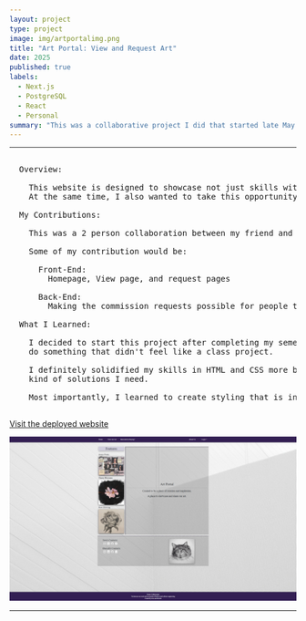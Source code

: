 ```yaml
---
layout: project
type: project
image: img/artportalimg.png
title: "Art Portal: View and Request Art"
date: 2025
published: true
labels:
  - Next.js
  - PostgreSQL
  - React
  - Personal
summary: "This was a collaborative project I did that started late May of 2025. This is an ongoing project that I plan to keep working on over time."
---
```


<hr>

<pre>
  
  Overview:
  
    This website is designed to showcase not just skills with web development, but also my skills in my hobby, which is art. 
    At the same time, I also wanted to take this opportunity to allow those who visit the website a chance to request anything from us as work.

  My Contributions:

    This was a 2 person collaboration between my friend and I who is also majoring in computer science, but in another college. 

    Some of my contribution would be:

      Front-End:
        Homepage, View page, and request pages

      Back-End:
        Making the commission requests possible for people to submit
        
  What I Learned:
  
    I decided to start this project after completing my semester which has ICS 314, which is Software Development. I wanted to 
    do something that didn't feel like a class project.

    I definitely solidified my skills in HTML and CSS more because now I can confidently fix styling problems as well as know what 
    kind of solutions I need.

    Most importantly, I learned to create styling that is inclusive to all screen sizes, not just big screens.
  
</pre>

[Visit the deployed website](https://art-portal-azure.vercel.app/)

<img width="700px" class="rounded pe-4" src="../img/artportalhome.png">

<hr>

